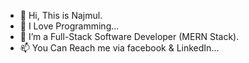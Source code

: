 - 👋 Hi, This is Najmul.
- 👀 I Love Programming...
- 💞️ I’m a Full-Stack Software Developer (MERN Stack).
- 📫 You Can Reach me via facebook & LinkedIn...

<!---
Najmul216/Najmul216 is a ✨ special ✨ repository because its `README.md` (this file) appears on your GitHub profile.
You can click the Preview link to take a look at your changes.
--->
